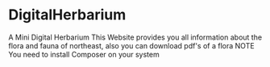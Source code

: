# DigitalHerbarium
A Mini Digital Herbarium
This Website provides you all information about the flora and fauna of northeast, also you can download pdf's of a flora
NOTE
You need to install Composer on your system 
